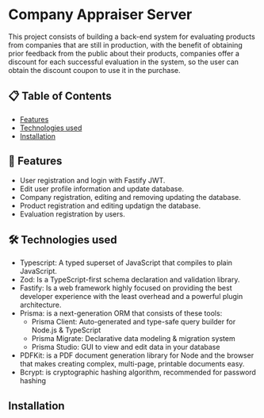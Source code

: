 # Company Appraiser Server
This project consists of building a back-end system for evaluating products from companies that are still in production, with the benefit of obtaining prior feedback from the public about their products, companies offer a discount for each successful evaluation in the system, so the user can obtain the discount coupon to use it in the purchase.

## 📋 Table of Contents
 - [Features](#-features)
 - [Technologies used](#-technologiesused)
 - [Installation](#installation)

## 🚀 Features
 - User registration and login with Fastify JWT.
 - Edit user profile information and update database.
 - Company registration, editing and removing updating the database.
 - Product registration and editing updatign the database.
 - Evaluation registration by users.

## 🛠️ Technologies used
 - Typescript: A typed superset of JavaScript that compiles to plain JavaScript.
 - Zod: Is a TypeScript-first schema declaration and validation library.
 - Fastify: Is a web framework highly focused on providing the best developer experience with the least overhead and a powerful plugin architecture.
 - Prisma: is a next-generation ORM that consists of these tools:
    - Prisma Client: Auto-generated and type-safe query builder for Node.js & TypeScript
    - Prisma Migrate: Declarative data modeling & migration system
    - Prisma Studio: GUI to view and edit data in your database
 - PDFKit: is a PDF document generation library for Node and the browser that makes creating complex, multi-page, printable documents easy.
 - Bcrypt: is cryptographic hashing algorithm, recommended for password hashing

## Installation
